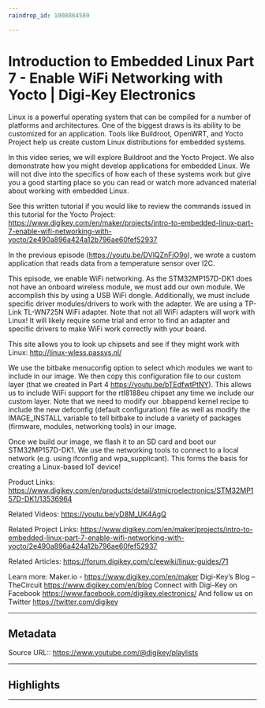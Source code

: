 ```yaml
---
raindrop_id: 1008864589

---
```


# Introduction to Embedded Linux Part 7 - Enable WiFi Networking with Yocto | Digi-Key Electronics
Linux is a powerful operating system that can be compiled for a number of platforms and architectures. One of the biggest draws is its ability to be customized for an application. Tools like Buildroot, OpenWRT, and Yocto Project help us create custom Linux distributions for embedded systems.

In this video series, we will explore Buildroot and the Yocto Project. We also demonstrate how you might develop applications for embedded Linux. We will not dive into the specifics of how each of these systems work but give you a good starting place so you can read or watch more advanced material about working with embedded Linux.

See this written tutorial if you would like to review the commands issued in this tutorial for the Yocto Project: https://www.digikey.com/en/maker/projects/intro-to-embedded-linux-part-7-enable-wifi-networking-with-yocto/2e490a896a424a12b796ae60fef52937 

In the previous episode (https://youtu.be/DVlQZnFjO9o), we wrote a custom application that reads data from a temperature sensor over I2C. 

This episode, we enable WiFi networking. As the STM32MP157D-DK1 does not have an onboard wireless module, we must add our own module. We accomplish this by using a USB WiFi dongle. Additionally, we must include specific driver modules/drivers to work with the adapter.
We are using a TP-Link TL-WN725N WiFi adapter. Note that not all WiFi adapters will work with Linux! It will likely require some trial and error to find an adapter and specific drivers to make WiFi work correctly with your board.

This site allows you to look up chipsets and see if they might work with Linux: http://linux-wless.passys.nl/ 

We use the bitbake menuconfig option to select which modules we want to include in our image. We then copy this configuration file to our custom layer (that we created in Part 4 https://youtu.be/bTEdfwtPtNY). This allows us to include WiFi support for the rtl8188eu chipset any time we include our custom layer.
Note that we need to modify our .bbappend kernel recipe to include the new defconfig (default configuration) file as well as modify the IMAGE_INSTALL variable to tell bitbake to include a variety of packages (firmware, modules, networking tools) in our image.

Once we build our image, we flash it to an SD card and boot our STM32MP157D-DK1. We use the networking tools to connect to a local network (e.g. using ifconfig and wpa_supplicant). This forms the basis for creating a Linux-based IoT device!

Product Links:
https://www.digikey.com/en/products/detail/stmicroelectronics/STM32MP157D-DK1/13536964

Related Videos:
https://youtu.be/yD8M_UK4AgQ

Related Project Links:
https://www.digikey.com/en/maker/projects/intro-to-embedded-linux-part-7-enable-wifi-networking-with-yocto/2e490a896a424a12b796ae60fef52937 

Related Articles:
https://forum.digikey.com/c/eewiki/linux-guides/71 

Learn more:
Maker.io - https://www.digikey.com/en/maker
Digi-Key’s Blog – TheCircuit https://www.digikey.com/en/blog
Connect with Digi-Key on Facebook https://www.facebook.com/digikey.electronics/
And follow us on Twitter https://twitter.com/digikey
___
## Metadata
Source URL:: https://www.youtube.com/@digikey/playlists


___
## Highlights
___